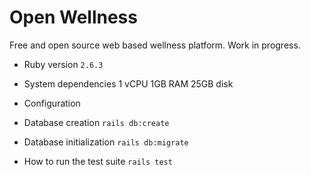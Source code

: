 # Open Wellness

Free and open source web based wellness platform. Work in progress.


* Ruby version
`2.6.3`

* System dependencies
1 vCPU
1GB RAM
25GB disk

* Configuration

* Database creation
`rails db:create`

* Database initialization
`rails db:migrate`

* How to run the test suite
`rails test`
